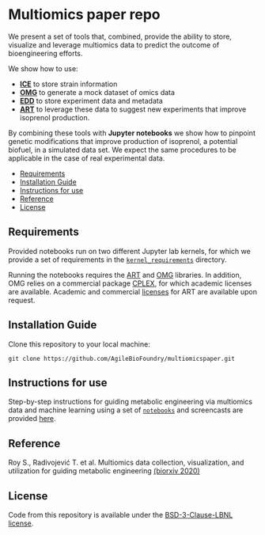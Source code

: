 # Multiomics paper repo


We present a set of tools that, combined, provide the ability to store, visualize and leverage multiomics data to predict the outcome of bioengineering efforts. 

We show how to use: 
- [**ICE**](https://github.com/JBEI/ice) to store strain information
- [**OMG**](https://github.com/JBEI/OMG) to generate a mock dataset of omics data  
- [**EDD**](https://github.com/JBEI/EDD) to store experiment data and metadata
- [**ART**](https://github.com/JBEI/ART) to leverage these data to suggest new experiments that improve isoprenol production. 

By combining these tools with **Jupyter notebooks** we show how to pinpoint genetic modifications that improve production of  isoprenol, a potential biofuel, in a simulated data set. We expect the same procedures to be applicable in the case of real experimental data. 

- [Requirements](#requirements)
- [Installation Guide](#installation-guide)
- [Instructions for use](#instructions-for-use)
- [Reference](#reference)
- [License](#license)


## Requirements

Provided notebooks run on two different Jupyter lab kernels, for which we provide a set of requirements in the [`kernel_requirements`](https://github.com/AgileBioFoundry/multiomicspaper/tree/master/kernel_requirements) directory.

Running the notebooks requires the [ART](https://github.com/JBEI/ART) and [OMG](https://github.com/JBEI/OMG) libraries. In addition, OMG relies on a commercial package [CPLEX](https://www.ibm.com/products/ilog-cplex-optimization-studio?), for which academic licenses are available. 
Academic and commercial [licenses](https://github.com/JBEI/ART#license) for ART are available upon request.

## Installation Guide

Clone this repository to your local machine:

`git clone https://github.com/AgileBioFoundry/multiomicspaper.git`

## Instructions for use

Step-by-step instructions for guiding metabolic engineering via multiomics data and machine learning using a set of  [`notebooks`](https://github.com/AgileBioFoundry/multiomicspaper/tree/master/notebooks)  and screencasts are provided [here](https://sites.google.com/lbl.gov/esedataautomation/data-analysis/multiomics-tutorial?authuser=0).

## Reference

Roy S., Radivojević T. et al. Multiomics data collection, visualization, and utilization for guiding metabolic engineering [(biorxiv 2020)](https://www.biorxiv.org/content/10.1101/2020.10.15.341909v2)

## License

Code from this repository is available under the [BSD-3-Clause-LBNL license](https://github.com/AgileBioFoundry/multiomicspaper/blob/master/LICENSE.txt).


